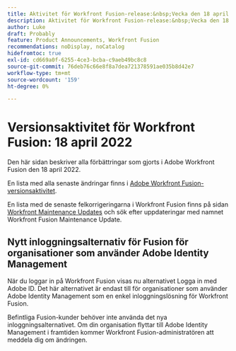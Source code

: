 ```yaml
---
title: Aktivitet för Workfront Fusion-release:&nbsp;Vecka den 18 april 2022
description: Aktivitet för Workfront Fusion-release:&nbsp;Vecka den 18 april 2022
author: Luke
draft: Probably
feature: Product Announcements, Workfront Fusion
recommendations: noDisplay, noCatalog
hidefromtoc: true
exl-id: cd669a0f-6255-4ce3-bcba-c9aeb49bc8c8
source-git-commit: 76deb76c66e8f8a7dea721378591ae035b8d42e7
workflow-type: tm+mt
source-wordcount: '159'
ht-degree: 0%

---
```


# Versionsaktivitet för Workfront Fusion: 18 april 2022

Den här sidan beskriver alla förbättringar som gjorts i Adobe Workfront Fusion den 18 april 2022.

En lista med alla senaste ändringar finns i [Adobe Workfront Fusion-versionsaktivitet](../../../product-announcements/product-releases/fusion-release-activity/fusion-release-activity.md).

En lista med de senaste felkorrigeringarna i Workfront Fusion finns på sidan [Workfront Maintenance Updates](https://experienceleague.adobe.com/docs/workfront-known-issues/releases/current-updates.html) och sök efter uppdateringar med namnet Workfront Fusion Maintenance Update.

## Nytt inloggningsalternativ för Fusion för organisationer som använder Adobe Identity Management

När du loggar in på Workfront Fusion visas nu alternativet Logga in med Adobe ID. Det här alternativet är endast till för organisationer som använder Adobe Identity Management som en enkel inloggningslösning för Workfront Fusion.

Befintliga Fusion-kunder behöver inte använda det nya inloggningsalternativet. Om din organisation flyttar till Adobe Identity Management i framtiden kommer Workfront Fusion-administratören att meddela dig om ändringen.
